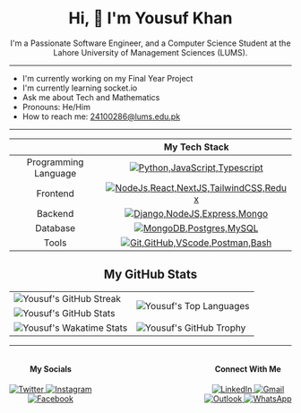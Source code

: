 <div
  align="center"
>

# Hi, 👋 I'm Yousuf Khan
I'm a Passionate Software Engineer, and a Computer Science Student at the Lahore University of Management Sciences (LUMS).
</div>
<hr>

- I'm currently working on my Final Year Project
- I'm currently learning socket.io
- Ask me about Tech and Mathematics
- Pronouns: He/Him
- How to reach me: [24100286@lums.edu.pk](mailto:24100286@lums.edu.pk) 
<hr>

<div align=center>

||My Tech Stack|
|:-:|:-:|
|Programming Language | [![Python,JavaScript,Typescript](https://skillicons.dev/icons?i=python,js,ts)](https://skillicons.dev)|
|Frontend | [![NodeJs,React,NextJS,TailwindCSS,Redux](https://skillicons.dev/icons?i=nodejs,react,nextjs,tailwindcss,redux)](https://skillicons.dev)|
|Backend | [![Django,NodeJS,Express,Mongo](https://skillicons.dev/icons?i=django,nodejs,expressjs,mongo)](https://skillicons.dev)|
|Database | [![MongoDB,Postgres,MySQL](https://skillicons.dev/icons?i=mongodb,postgres,mysql)](https://skillicons.dev)|
|Tools | [![Git,GitHub,VScode,Postman,Bash](https://skillicons.dev/icons?i=git,github,vscode,postman,bash)](https://skillicons.dev)|

## My GitHub Stats

<table>
  <tr>
    <td>
      <img
        src="https://github-readme-streak-stats.herokuapp.com/?user=Yousuf24100286&theme=radical&width=100%"
        alt="Yousuf's GitHub Streak"
      />
    </td>
    <td
      rowspan="2" 
    >
      <img
        src="https://github-readme-stats.vercel.app/api/top-langs/?username=Yousuf24100286&theme=radical"
        alt="Yousuf's Top Languages"
      />
    </td>
  </tr>
  <tr>
    <td>
      <img
        src="https://github-readme-stats.vercel.app/api?username=Yousuf24100286&show_icons=true&theme=radical&count_private=true&width=100%"
        alt="Yousuf's GitHub Stats"
      />
    </td>
  </tr>
  <tr>
    <td>
      <img
        src="https://github-readme-stats.vercel.app/api/wakatime?username=Yousuf24100286&theme=radical"
        alt="Yousuf's Wakatime Stats"
      />
    </td>
    <td>
      <img
        src="https://github-profile-trophy.vercel.app/?username=Yousuf24100286&column=3&theme=radical&no-frame=true&no-bg=true&margin-w=5&margin-h=5"
        alt="Yousuf's GitHub Trophy"
      />
    </td>
  </tr>
</table>

<hr>

<div
  style="display: flex; justify-content: space-between; align-items: center"
>

  <div>
    <h4>My Socials</h4>
    <a
      href="https://twitter.com/m_yousuf1254"
      target="_blank"
      rel="noopener noreferrer"
    >
      <img
        src="https://img.shields.io/badge/Twitter-1DA1F2?style=for-the-badge&logo=twitter&logoColor=white"
        alt="Twitter"
      >
    </a>
    <a
      href="https://www.instagram.com/m.yousuf1254/"
      target="_blank"
      rel="noopener noreferrer"
    >
      <img
        src="https://img.shields.io/badge/Instagram-E4405F?style=for-the-badge&logo=instagram&logoColor=white"
        alt="Instagram"
      >
    </a>
    <br>
    <a
      href="https://www.facebook.com/M.Yousuf1254"
      target="_blank"
      rel="noopener noreferrer"
    >
      <img
        src="https://img.shields.io/badge/Facebook-1877F2?style=for-the-badge&logo=facebook&logoColor=white"
        alt="Facebook"
      >
    </a>
  </div>

  <div>
    <h4>Connect With Me</h4>
    <a
      href="https://www.linkedin.com/in/myk1254/"
      target="_blank"
      rel="noopener noreferrer"
    >
      <img
        src="https://img.shields.io/badge/LinkedIn-0077B5?style=for-the-badge&logo=linkedin&logoColor=white"
        alt="LinkedIn"
      >
    </a>
    <a
      href="mailto:m.yousuf1254@gmail.com"
      target="_blank"
      rel="noopener noreferrer"
    >
      <img
        src="https://img.shields.io/badge/Gmail-D14836?style=for-the-badge&logo=gmail&logoColor=white"
        alt="Gmail"
      >
    </a>
    <br>
    <a
      href="mailto:24100286@lums.edu.pk"
      target="_blank"
      rel="noopener noreferrer"
    >
      <img
        src="https://img.shields.io/badge/Outlook-0078D4?style=for-the-badge&logo=microsoft-outlook&logoColor=white"
        alt="Outlook"
      >
    </a>
    <a
      href="https://wa.me/923320459299"
      target="_blank"
      rel="noopener noreferrer"
    >
      <img
        src="https://img.shields.io/badge/WhatsApp-25D366?style=for-the-badge&logo=whatsapp&logoColor=white"
        alt="WhatsApp"
      >
    </a>
  </div>
</div>

</div>
<!--
**Yousuf24100286/Yousuf24100286** is a ✨ _special_ ✨ repository because its `README.md` (this file) appears on your GitHub profile.

Here are some ideas to get you started:

- 🔭 I’m currently working on ...
- 🌱 I’m currently learning ...
- 👯 I’m looking to collaborate on ...
- 🤔 I’m looking for help with ...
- 💬 Ask me about ...
- 📫 How to reach me: ...
- 😄 Pronouns: ...
- ⚡ Fun fact: ...
-->
